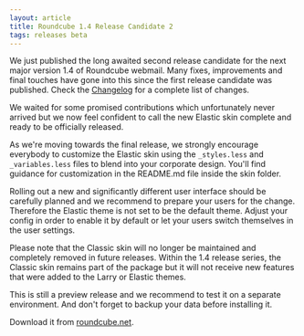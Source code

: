 ```yaml
---
layout: article
title: Roundcube 1.4 Release Candidate 2
tags: releases beta
---
```

We just published the long awaited second release candidate for the next major
version 1.4 of Roundcube webmail. Many fixes, improvements and final touches
have gone into this since the first release candidate was published.
Check the [Changelog](https://github.com/roundcube/roundcubemail/releases/tag/1.4-rc2)
for a complete list of changes.

We waited for some promised contributions which unfortunately never arrived
but we now feel confident to call the new Elastic skin complete and ready
to be officially released.

As we're moving towards the final release, we strongly encourage everybody to
customize the Elastic skin using the `_styles.less` and `_variables.less` files
to blend into your corporate design. You'll find guidance for customization in
the README.md file inside the skin folder.

Rolling out a new and significantly different user interface should be carefully
planned and we recommend to prepare your users for the change. Therefore
the Elastic theme is not set to be the default theme. Adjust your config in order
to enable it by default or let your users switch themselves in the user settings.

Please note that the Classic skin will no longer be maintained and completely removed
in future releases. Within the 1.4 release series, the Classic skin remains part of the
package but it will not receive new features that were added to the Larry or Elastic themes.

This is still a preview release and we recommend to test it on a separate environment.
And don't forget to backup your data before installing it.

Download it from [roundcube.net](https://roundcube.net/download).
